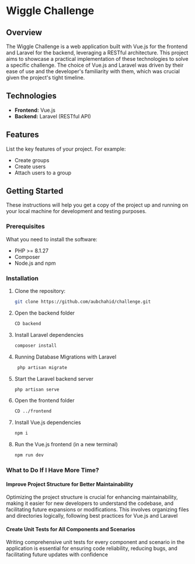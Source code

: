 # Wiggle Challenge

## Overview

The Wiggle Challenge is a web application built with Vue.js for the frontend and Laravel for the backend, leveraging a RESTful architecture. This project aims to showcase a practical implementation of these technologies to solve a specific challenge. The choice of Vue.js and Laravel was driven by their ease of use and the developer's familiarity with them, which was crucial given the project's tight timeline.

## Technologies

- **Frontend:** Vue.js
- **Backend:** Laravel (RESTful API)

## Features

List the key features of your project. For example:
- Create groups
- Create users
- Attach users to a group

## Getting Started

These instructions will help you get a copy of the project up and running on your local machine for development and testing purposes.

### Prerequisites

What you need to install the software:

- PHP >= 8.1.27 
- Composer
- Node.js and npm

### Installation

1. Clone the repository:
   ```bash
   git clone https://github.com/aubchahid/challenge.git

2. Open the backend folder
    ```bash 
    CD backend

3. Install Laravel dependencies
    ```bash 
    composer install

4. Running Database Migrations with Laravel
   ```bash 
    php artisan migrate

5. Start the Laravel backend server
    ```bash 
    php artisan serve

6. Open the frontend folder
     ```bash 
    CD ../frontend

7. Install Vue.js dependencies
     ```bash 
     npm i

8. Run the Vue.js frontend (in a new terminal)
     ```bash 
     npm run dev


### What to Do If I Have More Time?
#### Improve Project Structure for Better Maintainability

Optimizing the project structure is crucial for enhancing maintainability, making it easier for new developers to understand the codebase, and facilitating future expansions or modifications. This involves organizing files and directories logically, following best practices for Vue.js and Laravel

#### Create Unit Tests for All Components and Scenarios

Writing comprehensive unit tests for every component and scenario in the application is essential for ensuring code reliability, reducing bugs, and facilitating future updates with confidence